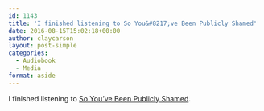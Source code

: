 ```yaml
---
id: 1143
title: 'I finished listening to So You&#8217;ve Been Publicly Shamed'
date: 2016-08-15T15:02:18+00:00
author: claycarson
layout: post-simple
categories: 
  - Audiobook
  - Media
format: aside
---
```

I finished listening to [So You&#8217;ve Been Publicly Shamed](http://amazon.com/exec/obidos/ASIN/1594487138/claycarson0c-20).<!--more-->